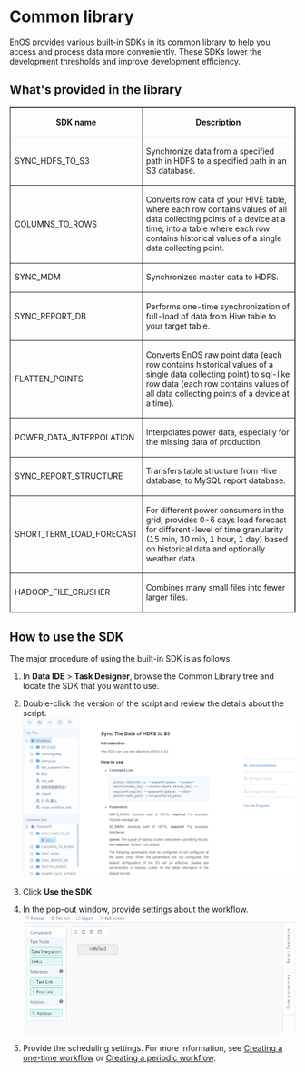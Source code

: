 # Common library

EnOS provides various built-in SDKs in its common library to help you access and process data more conveniently. These SDKs lower the development thresholds and improve development efficiency.

## What's provided in the library


<table border="1" cellspacing="0" cellpadding="0">
  <tr>
    <td><p align="center"><strong>SDK name</strong></p ></td>
    <td><p align="center"><strong>Description</strong></p ></td>
  </tr>
  <tr>
    <td><p>SYNC_HDFS_TO_S3</p ></td>
    <td><p>Synchronize data from a specified path in HDFS to a specified   path in an S3 database.</p ></td>
  </tr>
  <tr>
    <td><p>COLUMNS_TO_ROWS</p ></td>
    <td><p>Converts row data of your HIVE table, where each row contains   values of all data collecting points of a device at a time, into a table   where each row contains historical values of a single data collecting point.</p ></td>
  </tr>
  <tr>
    <td><p>SYNC_MDM</p ></td>
    <td><p>Synchronizes master data to HDFS.</p ></td>
  </tr>
  <tr>
    <td><p>SYNC_REPORT_DB</p ></td>
    <td><p>Performs one-time synchronization of full-load of data from   Hive table to your target table.</p ></td>
  </tr>
  <tr>
    <td><p>FLATTEN_POINTS</p ></td>
    <td><p>Converts EnOS raw point data (each row contains historical   values of a single data collecting point) to sql-like row data (each row   contains values of all data collecting points of a device at a time).</p ></td>
  </tr>
  <tr>
    <td><p>POWER_DATA_INTERPOLATION</p ></td>
    <td><p>Interpolates power data, especially for the missing data of   production.</p ></td>
  </tr>
  <tr>
    <td><p>SYNC_REPORT_STRUCTURE</p ></td>
    <td><p>Transfers table structure from Hive database, to MySQL report   database.</p ></td>
  </tr>
  <tr>
    <td><p>SHORT_TERM_LOAD_FORECAST</p ></td>
    <td><p>For different power consumers in the grid, provides 0-6 days   load forecast for different-level of time granularity (15 min, 30 min, 1   hour, 1 day) based on historical data and optionally weather data.</p ></td>
  </tr>
  <tr>
    <td><p>HADOOP_FILE_CRUSHER</p ></td>
    <td><p>Combines many small files into fewer larger files.</p ></td>
  </tr>
</table>


## How to use the SDK

The major procedure of using the built-in SDK is as follows:

1. In **Data IDE** > **Task Designer**, browse the Common Library tree and locate the SDK that you want to use.
2. Double-click the version of the script and review the details about the script.
  ![Built-in script](media/scenario_built-in.png)

3. Click **Use the SDK**.

4. In the pop-out window, provide settings about the workflow.
  ![Workflow with built-in script](media/built-in_workflow.png)

5. Provide the scheduling settings. For more information, see [Creating a one-time workflow](creating_workflow_onetime) or [Creating a periodic workflow](creating_workflow_periodic).
